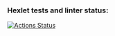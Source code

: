 ### Hexlet tests and linter status:
[![Actions Status](https://github.com/feot/frontend-project-46/workflows/hexlet-check/badge.svg)](https://github.com/feot/frontend-project-46/actions)
